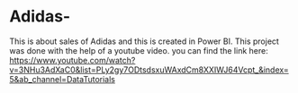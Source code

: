 # Adidas-
This is about sales of Adidas and this is created in Power BI.
This project was done with the help of a youtube video.
you can find the link here: https://www.youtube.com/watch?v=3NHu3AdXaC0&list=PLy2gy7ODtsdsxuWAxdCm8XXIWJ64Vcpt_&index=5&ab_channel=DataTutorials 
